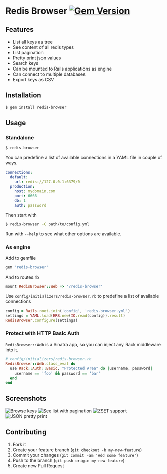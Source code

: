 # Redis Browser [![Gem Version](https://badge.fury.io/rb/redis-browser.png)](http://badge.fury.io/rb/redis-browser)

## Features

* List all keys as tree
* See content of all redis types
* List pagination
* Pretty print json values
* Search keys
* Can be mounted to Rails applications as engine
* Can connect to multiple databases
* Export keys as CSV

## Installation

```bash
$ gem install redis-browser
```

## Usage

### Standalone

```bash
$ redis-browser
```

You can predefine a list of available connections in a YAML file in couple of ways.

```yaml
connections:
  default:
    url: redis://127.0.0.1:6379/0
  production:
    host: mydomain.com
    port: 6666
    db: 1
    auth: password
```

Then start with

```bash
$ redis-browser -C path/to/config.yml
```

Run with `--help` to see what other options are available.

### As engine

Add to gemfile

```ruby
gem 'redis-browser'
```

And to routes.rb

```ruby
mount RedisBrowser::Web => '/redis-browser'
```

Use `config/initializers/redis-browser.rb` to predefine a list of available connections

```ruby
config = Rails.root.join('config', 'redis-browser.yml')
settings = YAML.load(ERB.new(IO.read(config)).result)
RedisBrowser.configure(settings)
```

### Protect with HTTP Basic Auth

`RedisBrowser::Web` is a Sinatra app, so you can inject any Rack middleware into it.

```ruby
# config/initializers/redis-browser.rb
RedisBrowser::Web.class_eval do
  use Rack::Auth::Basic, "Protected Area" do |username, password|
    username == 'foo' && password == 'bar'
  end
end
```

## Screenshots

![Browse keys](https://dl.dropboxusercontent.com/u/70986/redis-browser/2.png)
![See list with pagination](https://dl.dropboxusercontent.com/u/70986/redis-browser/3.png)
![ZSET support](https://dl.dropboxusercontent.com/u/70986/redis-browser/4.png)
![JSON pretty print](https://dl.dropboxusercontent.com/u/70986/redis-browser/5.png)

## Contributing

1. Fork it
2. Create your feature branch (`git checkout -b my-new-feature`)
3. Commit your changes (`git commit -am 'Add some feature'`)
4. Push to the branch (`git push origin my-new-feature`)
5. Create new Pull Request
